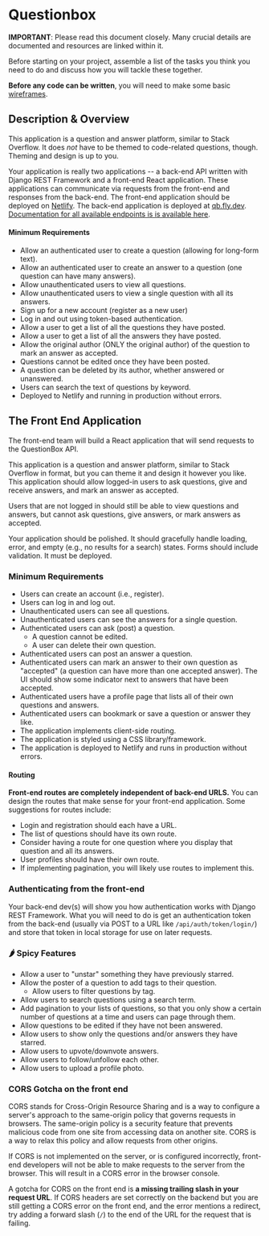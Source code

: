 <!-- markdown-int-disable MD024 -->
# Questionbox

**IMPORTANT**: Please read this document closely. Many crucial details are documented and resources are linked within it.

Before starting on your project, assemble a list of the tasks you think you need to do and discuss how you will tackle these together.

**Before any code can be written**, you will need to make some basic [wireframes](https://www.orbitmedia.com/blog/7-reasons-to-wireframe/#:~:text=for%20your%20website.-,Wireframes%20are%20simple%20black%20and%20white%20layouts%20that%20outline%20the,focusing%20on%20a%20site's%20structure).

## Description & Overview

This application is a question and answer platform, similar to Stack Overflow. It does _not_ have to be themed to code-related questions, though. Theming and design is up to you.

Your application is really two applications -- a back-end API written with Django REST Framework and a front-end React application. These applications can communicate via requests from the front-end and responses from the back-end. The front-end application should be deployed on [Netlify](https://www.netlify.com/). The back-end application is deployed at [qb.fly.dev](https://qb.fly.dev/). [Documentation for all available endpoints is is available here](https://qb.fly.dev/docs/).

#### Minimum Requirements

- Allow an authenticated user to create a question (allowing for long-form text).
- Allow an authenticated user to create an answer to a question (one question can have many answers).
- Allow unauthenticated users to view all questions.
- Allow unauthenticated users to view a single question with all its answers.
- Sign up for a new account (register as a new user)
- Log in and out using token-based authentication.
- Allow a user to get a list of all the questions they have posted.
- Allow a user to get a list of all the answers they have posted.
- Allow the original author (ONLY the original author) of the question to mark an answer as accepted.
- Questions cannot be edited once they have been posted.
- A question can be deleted by its author, whether answered or unanswered.
- Users can search the text of questions by keyword.
- Deployed to Netlify and running in production without errors.

## The Front End Application

The front-end team will build a React application that will send requests to the QuestionBox API.

This application is a question and answer platform, similar to Stack Overflow in format, but you can theme it and design it however you like. This application should allow logged-in users to ask questions, give and receive answers, and mark an answer as accepted.

Users that are not logged in should still be able to view questions and answers, but cannot ask questions, give answers, or mark answers as accepted.

Your application should be polished. It should gracefully handle loading, error, and empty (e.g., no results for a search) states. Forms should include validation. It must be deployed.

### Minimum Requirements

- Users can create an account (i.e., register).
- Users can log in and log out.
- Unauthenticated users can see all questions.
- Unauthenticated users can see the answers for a single question.
- Authenticated users can ask (post) a question.
    - A question cannot be edited.
    - A user can delete their own question.
- Authenticated users can post an answer a question.
- Authenticated users can mark an answer to their own question as "accepted" (a question can have more than one accepted answer). The UI should show some indicator next to answers that have been accepted.
- Authenticated users have a profile page that lists all of their own questions and answers.
- Authenticated users can bookmark or save a question or answer they like.
- The application implements client-side routing.
- The application is styled using a CSS library/framework.
- The application is deployed to Netlify and runs in production without errors.

#### Routing

**Front-end routes are completely independent of back-end URLS.** You can design the routes that make sense for your front-end application. Some suggestions for routes include:

- Login and registration should each have a URL.
- The list of questions should have its own route.
- Consider having a route for one question where you display that question and all its answers.
- User profiles should have their own route.
- If implementing pagination, you will likely use routes to implement this.

### Authenticating from the front-end

Your back-end dev(s) will show you how authentication works with Django REST Framework. What you will need to do is get an authentication token from the back-end (usually via POST to a URL like `/api/auth/token/login/`) and store that token in local storage for use on later requests.

### 🌶️ Spicy Features

- Allow a user to "unstar" something they have previously starred.
- Allow the poster of a question to add tags to their question.
    - Allow users to filter questions by tag.
- Allow users to search questions using a search term.
- Add pagination to your lists of questions, so that you only show a certain number of questions at a time and users can page through them.
- Allow questions to be edited if they have not been answered.
- Allow users to show only the questions and/or answers they have starred.
- Allow users to upvote/downvote answers.
- Allow users to follow/unfollow each other.
- Allow users to upload a profile photo.

### CORS Gotcha on the front end

CORS stands for Cross-Origin Resource Sharing and is a way to configure a server's approach to the same-origin policy that governs requests in browsers. The same-origin policy is a security feature that prevents malicious code from one site from accessing data on another site. CORS is a way to relax this policy and allow requests from other origins.

If CORS is not implemented on the server, or is configured incorrectly, front-end developers will not be able to make requests to the server from the browser. This will result in a CORS error in the browser console.

A gotcha for CORS on the front end is **a missing trailing slash in your request URL**. If CORS headers are set correctly on the backend but you are still getting a CORS error on the front end, and the error mentions a redirect, try adding a forward slash (`/`) to the end of the URL for the request that is failing.
